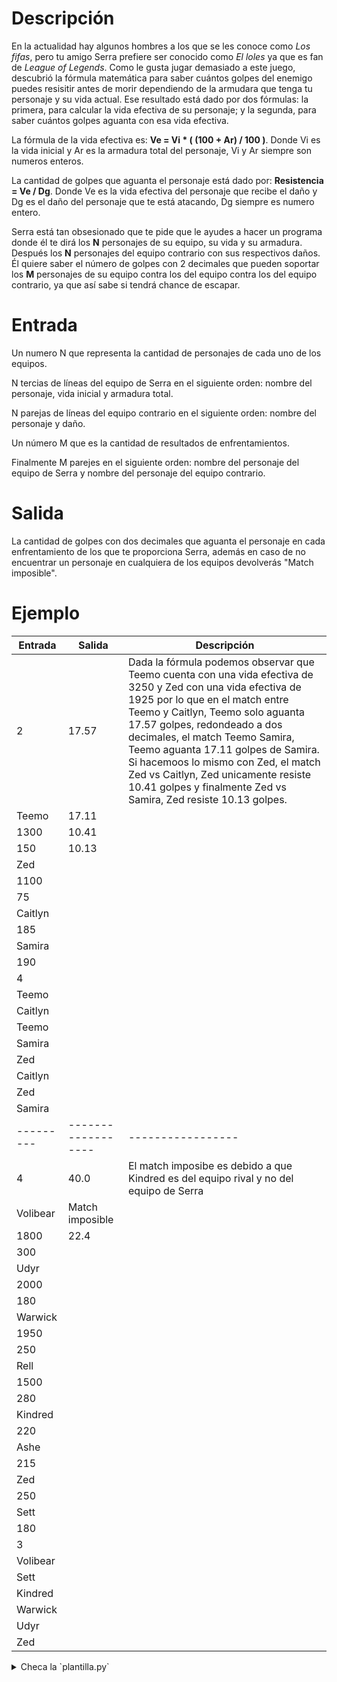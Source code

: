 # Descripción
En la actualidad hay algunos hombres a los que se les conoce como _Los fifas_, pero tu amigo Serra prefiere ser conocido como _El loles_ ya que es fan de _League of Legends_. Como le gusta jugar demasiado a este juego, descubrió la fórmula matemática para saber cuántos golpes del enemigo puedes resisitir antes de morir dependiendo de la armudara que tenga tu personaje y su vida actual. Ese resultado está dado por dos fórmulas: la primera, para calcular la vida efectiva de su personaje; y la segunda, para saber cuántos golpes aguanta con esa vida efectiva.

La fórmula de la vida efectiva es: **Ve = Vi * ( (100 + Ar) / 100 )**. Donde Vi es la vida inicial y Ar es la armadura total del personaje, Vi y Ar siempre son numeros enteros.

La cantidad de golpes que aguanta el personaje está dado por: __Resistencia = Ve / Dg__. Donde Ve es la vida efectiva del personaje que recibe el daño y Dg es el daño del personaje que te está atacando, Dg siempre es numero entero.

Serra está tan obsesionado que te pide que le ayudes a hacer un programa donde él te dirá los __N__ personajes de su equipo, su vida y su armadura. Después los __N__ personajes del equipo contrario con sus respectivos daños. Él quiere saber el número de golpes con 2 decimales que pueden soportar los __M__ personajes de su equipo contra los del equipo contra los del equipo contrario, ya que así sabe si tendrá chance de escapar.

# Entrada

Un numero N que representa la cantidad de personajes de cada uno de los equipos.

N tercias de líneas del equipo de Serra en el siguiente orden: nombre del personaje, vida inicial y armadura total.

N parejas de líneas del equipo contrario en el siguiente orden: nombre del personaje y daño.

Un número M que es la cantidad de resultados de enfrentamientos.

Finalmente M parejes en el siguiente orden: nombre del personaje del equipo de Serra y nombre del personaje del equipo contrario.

# Salida

La cantidad de golpes con dos decimales que aguanta el personaje en cada enfrentamiento de los que te proporciona Serra, además en caso de no encuentrar un personaje en cualquiera de los equipos devolverás "Match imposible".


# Ejemplo


Entrada  |  Salida | Descripción
---------|---------|----------------
2        |  17.57           | Dada la fórmula podemos observar que Teemo cuenta con una vida efectiva de 3250 y Zed con una vida efectiva de 1925 por lo que en el match entre Teemo y Caitlyn, Teemo solo aguanta 17.57 golpes, redondeado a dos decimales, el match Teemo Samira, Teemo aguanta 17.11 golpes de Samira. Si hacemoos lo mismo con Zed, el match Zed vs Caitlyn, Zed unicamente resiste 10.41 golpes y finalmente Zed vs Samira, Zed resiste 10.13 golpes.
Teemo    |  17.11           | 
1300     |  10.41           |
150      |  10.13           |
Zed      |                  | 
1100     |                  |
75       |                  |
Caitlyn  |                  |
185      |                  | 
Samira   |                  |
190      |                  |
4        |                  |
Teemo    |                  |
Caitlyn  |                  | 
Teemo    |                  |
Samira   |                  |
Zed      |                  |
Caitlyn  |                  | 
Zed      |                  |
Samira   |                  |
---------|------------------|-----------------
4        |  40.0            | El match imposibe es debido a que Kindred es del equipo rival y no del equipo de Serra
Volibear |  Match imposible |
1800     |  22.4            |
300      |                  |
Udyr     |                  |
2000     |                  |
180      |                  |
Warwick  |                  |
1950     |                  |
250      |                  |
Rell     |                  |   
1500     |                  |
280      |                  |
Kindred  |                  |
220      |                  |
Ashe     |                  |
215      |                  |
Zed      |                  |
250      |                  |
Sett     |                  |
180      |                  |
3        |                  |
Volibear |                  |
Sett     |                  |
Kindred  |                  |
Warwick  |                  |
Udyr     |                  |
Zed      |                  |

<details><summary>Checa la `plantilla.py`</summary>

{{plantilla.py}}

</details>